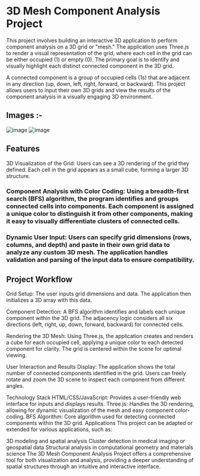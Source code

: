 # 3D Mesh Component Analysis Project
This project involves building an interactive 3D application to perform component analysis on a 3D grid or "mesh." The application uses Three.js to render a visual representation of the grid, where each cell in the grid can be either occupied (1) or empty (0). The primary goal is to identify and visually highlight each distinct connected component in the 3D grid.

A connected component is a group of occupied cells (1s) that are adjacent in any direction (up, down, left, right, forward, or backward). This project allows users to input their own 3D grids and view the results of the component analysis in a visually engaging 3D environment.

## Images :-
![image](https://github.com/user-attachments/assets/b38f4e82-b92e-431e-b871-16813ca8d319)
![image](https://github.com/user-attachments/assets/d5c7b36e-bf78-4a2e-b80f-9924686ccdcc)


## Features
3D Visualization of the Grid: Users can see a 3D rendering of the grid they defined. Each cell in the grid appears as a small cube, forming a larger 3D structure.

### Component Analysis with Color Coding: Using a breadth-first search (BFS) algorithm, the program identifies and groups connected cells into components. Each component is assigned a unique color to distinguish it from other components, making it easy to visually differentiate clusters of connected cells.

### Dynamic User Input: Users can specify grid dimensions (rows, columns, and depth) and paste in their own grid data to analyze any custom 3D mesh. The application handles validation and parsing of the input data to ensure compatibility.

## Project Workflow
Grid Setup: The user inputs grid dimensions and data. The application then initializes a 3D array with this data.

Component Detection: A BFS algorithm identifies and labels each unique component within the 3D grid. The adjacency logic considers all six directions (left, right, up, down, forward, backward) for connected cells.

Rendering the 3D Mesh: Using Three.js, the application creates and renders a cube for each occupied cell, applying a unique color to each detected component for clarity. The grid is centered within the scene for optimal viewing.

User Interaction and Results Display: The application shows the total number of connected components identified in the grid. Users can freely rotate and zoom the 3D scene to inspect each component from different angles.

Technology Stack
HTML/CSS/JavaScript: Provides a user-friendly web interface for inputs and displays results.
Three.js: Handles the 3D rendering, allowing for dynamic visualization of the mesh and easy component color-coding.
BFS Algorithm: Core algorithm used for detecting connected components within the 3D grid.
Applications
This project can be adapted or extended for various applications, such as:

3D modeling and spatial analysis
Cluster detection in medical imaging or geospatial data
Structural analysis in computational geometry and materials science
The 3D Mesh Component Analysis Project offers a comprehensive tool for both visualization and analysis, providing a deeper understanding of spatial structures through an intuitive and interactive interface.
